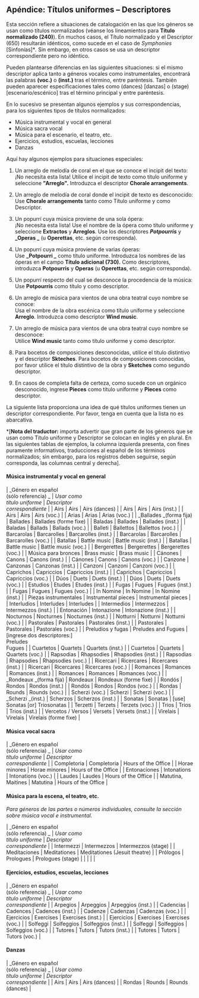 ## Apéndice: Títulos uniformes – Descriptores

Esta sección refiere a situaciones de catalogación en las que los géneros se usan como títulos normalizados (véanse los lineamientos para **Título normalizado (240)**). En muchos casos, el Título normalizado y el Descriptor (650) resultarán idénticos, como sucede en el caso de _Symphonies_ [Sinfonías]\*_._ Sin embargo, en otros casos se usa un descriptor correspondiente pero no idéntico.

Pueden plantearse diferencias en las siguientes situaciones: si el mismo descriptor aplica tanto a géneros vocales como instrumentales, encontrará las palabras **(voc.)** o **(inst.)** tras el término, entre paréntesis. También pueden aparecer especificaciones tales como (dances) [danzas] o (stage) [escenario/escénico] tras el término principal y entre paréntesis.

En lo sucesivo se presentan algunos ejemplos y sus correspondencias, para los siguientes tipos de títulos normalizados:

- Música instrumental y vocal en general
- Música sacra vocal
- Música para el escenario, el teatro, etc.
- Ejercicios, estudios, escuelas, lecciones
- Danzas

Aquí hay algunos ejemplos para situaciones especiales:

1. Un arreglo de melodía de coral en el que se conoce el incipit del texto:  
¡No necesita esta lista! Utilice el incipit de texto como título uniforme y seleccione **"Arreglo".** Introduzca el descriptor **Chorale arrangements**.

2. Un arreglo de melodía de coral donde el incipit de texto es desconocido:  
Use **Chorale arrangements** tanto como Título uniforme y como Descriptor.

3. Un popurrí cuya música proviene de una sola ópera:  
¡No necesita esta lista! Use el nombre de la ópera como título uniforme y seleccione  **Extractos** y  **Arreglos**. Use los descriptores  **_Potpourris_** y  **_Operas _** (u **Operettas**, etc. según corresponda).

4. Un popurrí cuya música proviene de varias óperas:  
Use  **_Potpourri _** como título uniforme. Introduzca los nombres de las óperas en el campo **Título adicional (730).** Como descriptores, introduzca  **Potpourris** y  **Operas** (u  **Operettas**, etc. según corresponda).

5. Un popurrí respecto del cual se desconoce la procedencia de la música:  
Use  **Potpourris** como título y como descriptor.

6. Un arreglo de música para vientos de una obra teatral cuyo nombre se conoce:  
Usa el nombre de la obra escénica como título uniforme y seleccione  **Arreglo**. Introduzca como descriptor  **Wind music**.

7. Un arreglo de música para vientos de una obra teatral cuyo nombre se desconoce:  
Utilice  **Wind music** tanto como título uniforme y como descriptor.

8. Para bocetos de composiciones desconocidas, utilice el título distintivo y el descriptor **Skteches**. Para bocetos de composiciones conocidas, por favor utilice el título distintivo de la obra y **Sketches** como segundo descriptor.

9. En casos de completa falta de certeza, como sucede con un orgánico desconocido, ingrese **Pieces** como título uniforme y **Pieces** como descriptor.



La siguiente lista proporciona una idea de qué títulos uniformes tienen un descriptor correspondiente. Por favor, tenga en cuenta que la lista no es abarcativa.

\*[**Nota del traductor:** importa advertir que gran parte de los géneros que se usan como Título uniforme y Descriptor se colocan en inglés y en plural. En las siguientes tablas de ejemplos, la columna izquierda presenta, con fines puramente informativos, traducciones al español de los términos normalizados; sin embargo, para los registros deben seguirse, según corresponda, las columnas central y derecha].

#### Música instrumental y vocal en general  

| _Género en español  
(sólo referencia)    _ | _Usar como  
título uniforme_ | _Descriptor   
correspondiente_ |
| Airs  | Airs | Airs (dances) |
| Airs | Airs | Airs (inst.) |
| Airs | Airs | Airs (voc.) |
| Arias | Arias | Arias (voc.) |
| _Ballades _(forma fija) | Ballades | Ballades (forme fixe) |
| Baladas | Ballades | Ballades (inst.) |
| Baladas | Ballads | Ballads (voc.) |
| Balleti  | Ballettos | Ballettos (voc.) |
| Barcarolas | Barcarolles | Barcarolles (inst.) |
| Barcarolas | Barcarolles | Barcarolles (voc.) |
| Batallas | Battle music | Battle music (inst.) |
| Batallas | Battle music | Battle music (voc.) |
| Bergerettes | Bergerettes | Bergerettes (voc.) |
| Música para bronces | Brass music | Brass music |
| Cánones | Canons | Canons (inst.) |
| Cánones | Canons | Canons (voc.) |
| Canzone | Canzonas | Canzonas (inst.) |
| Canzoni | Canzoni | Canzoni (voc.) |
| Caprichos | Capriccios | Capriccios (inst.) |
| Caprichos | Capriccios | Capriccios (voc.) |
| Dúos | Duets | Duets (inst.) |
| Dúos | Duets | Duets (voc.) |
| Estudios | Etudes | Etudes (inst.) |
| Fugas | Fugues | Fugues (inst.) |
| Fugas | Fugues | Fugues (voc.) |
| In Nomine | In Nomine | In Nomine (inst.) |
| Piezas instrumentales | Instrumental pieces | Instrumental pieces |
| Interludios | Interludes | Interludes |
| Intermedios | Intermezzos | Intermezzos (inst.) |
| Entonación | Intonazione | Intonazione (inst.) |
| Nocturnos | Nocturnes | Nocturnes (inst.) |
| Notturni | Notturni | Notturni (voc.) |
| Pastorales | Pastorales | Pastorales (inst.) |
| Pastorales | Pastorales | Pastorales (voc.) |
| Preludios y fugas | Preludes and Fugues | [ingrese dos descriptores:]   
Preludes   
Fugues |
| Cuartetos | Quartets | Quartets (inst.) |
| Cuartetos | Quartets | Quartets (voc.) |
| Rapsodias | Rhapsodies | Rhapsodies (inst.) |
| Rapsodias | Rhapsodies | Rhapsodies (voc.) |
| Ricercari | Ricercares | Ricercares (inst.) |
| Ricercari | Ricercares | Ricercares (voc.) |
| Romances | Romances | Romances (inst.) |
| Romances | Romances | Romances (voc.) |
| _Rondeaux _(forma fija) | Rondeaux | Rondeaux (forme fixe) |
| Rondós | Rondos | Rondos (inst.) |
| Rondós | Rondos | Rondos (voc.) |
| Rondas | Rounds | Rounds (voc.) |
| Scherzi (voc.) | Scherzi | Scherzi (voc.) |
| _Scherzi _(inst.) | Scherzos | Scherzos (inst.) |
| Sonatas | Sonatas | [use] Sonatas [or] Triosonatas |
| Terzetti | Terzets | Terzets (voc.) |
| Trios | Trios | Trios (inst.) |
| Vercetos / Versos | Versets | Versets (inst.) |
| Virelais | Virelais | Virelais (forme fixe) |


#### Música vocal sacra

| _Género en español  
(sólo referencia)    _ | _Usar como  
título uniforme_ | _Descriptor   
correspondiente_ |
| Completoria | Completoria | Hours of the Office |
| Horae minores | Horae minores | Hours of the Office |
| Entonaciones | Intonations | Intonations (voc.) |
| Laudes | Laudes | Hours of the Office |
| Matutina, Maitines | Matutina | Hours of the Office |


#### Música para la escena, el teatro, etc.

_Para géneros de las partes o números individuales, consulte la sección sobre música vocal e instrumental._

| _Género en español  
(sólo referencia)    _ | _Usar como  
título uniforme_ | _Descriptor   
correspondiente_ |
| Intermezzi | Intermezzos | Intermezzos (stage) |
| Meditaciones | Meditationes | Meditationes (Jesuit theatre)  |
| Prólogos | Prologues | Prologues (stage) |
|   |   |   |

#### Ejercicios, estudios, escuelas, lecciones

| _Género en español  
(sólo referencia)    _ | _Usar como  
título uniforme_ | _Descriptor   
correspondiente_ |
| Arpegios | Arpeggios | Arpeggios (inst.) |
| Cadencias | Cadences | Cadences (inst.) |
| Cadenze | Cadenzas | Cadenzas (voc.) |
| Ejercicios | Exercises | Exercises (inst.) |
| Ejercicios | Exercises | Exercises (voc.) |
| Solfeggi | Solfeggios | Solfeggios (inst.) |
| Solfeggi | Solfeggios | Solfeggios (voc.) |
| Tutores | Tutors | Tutors (inst.) |
| Tutores | Tutors | Tutors (voc.) |



#### Danzas

| _Género en español  
(sólo referencia)    _ | _Usar como  
título uniforme_ | _Descriptor   
correspondiente_ |
| Airs | Airs | Airs (dances) |
| Rondas | Rounds | Rounds (dances)  |
